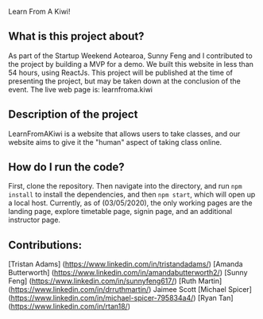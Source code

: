 Learn From A Kiwi!

## What is this project about?

As part of the Startup Weekend Aotearoa, Sunny Feng and I contributed to the project by building a MVP for a demo. We built this website in less than 54 hours, using ReactJs. This project will be published at the time of presenting the project, but may be taken down at the conclusion of the event. The live web page is: learnfroma.kiwi

## Description of the project
LearnFromAKiwi is a website that allows users to take classes, and our website aims to give it the "human" aspect of taking class online. 

## How do I run the code?

First, clone the repository. Then navigate into the directory, and run `npm install` to install the dependencies, and then `npm start`, which will open up a local host. Currently, as of (03/05/2020), the only working pages are the landing page, explore timetable page, signin page, and an additional instructor page. 

## Contributions:
[Tristan Adams] (https://www.linkedin.com/in/tristandadams/)
[Amanda Butterworth] (https://www.linkedin.com/in/amandabutterworth2/)
[Sunny Feng] (https://www.linkedin.com/in/sunnyfeng617/)
[Ruth Martin] (https://www.linkedin.com/in/drruthmartin/)
Jaimee Scott
[Michael Spicer] (https://www.linkedin.com/in/michael-spicer-795834a4/)
[Ryan Tan] (https://www.linkedin.com/in/rtan18/)

